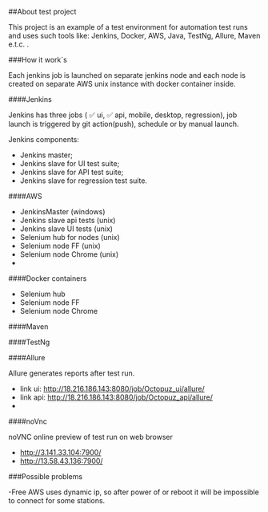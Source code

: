 ##About test project

This project is an example of a test environment for automation test runs and uses such tools like:
Jenkins, Docker, AWS, Java, TestNg, Allure, Maven e.t.c. .

###How it work`s

Each jenkins job is launched on separate jenkins node and each node is created on separate AWS unix instance with
docker container inside.

####Jenkins

Jenkins has three jobs ( :white_check_mark: ui, :white_check_mark: api,
mobile, desktop, regression), job launch is triggered by git action(push), schedule or by manual launch.

Jenkins components:
- Jenkins master;
- Jenkins slave for UI test suite;
- Jenkins slave for API test suite;
- Jenkins slave for regression test suite.

####AWS

  - JenkinsMaster (windows)
  - Jenkins slave api tests (unix)
  - Jenkins slave UI tests (unix)
  - Selenium hub for nodes (unix)
  - Selenium node FF (unix)
  - Selenium node Chrome (unix)
  - 
####Docker containers
  
  - Selenium hub
  - Selenium node FF
  - Selenium node Chrome

####Maven
  
####TestNg

####Allure

Allure generates reports after test run.
- link ui: http://18.216.186.143:8080/job/Octopuz_ui/allure/
- link api: http://18.216.186.143:8080/job/Octopuz_api/allure/
- 
####noVnc

noVNC online preview of test run on web browser
- http://3.141.33.104:7900/
- http://13.58.43.136:7900/


###Possible problems

-Free AWS uses dynamic ip, so after power of or reboot it will be impossible to connect for some stations.